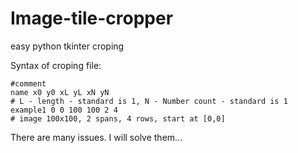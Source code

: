 # Image-tile-cropper
easy python tkinter croping


Syntax of croping file:
```
#comment
name x0 y0 xL yL xN yN
# L - length - standard is 1, N - Number count - standard is 1
example1 0 0 100 100 2 4 
# image 100x100, 2 spans, 4 rows, start at [0,0]
```

There are many issues. I will solve them...
